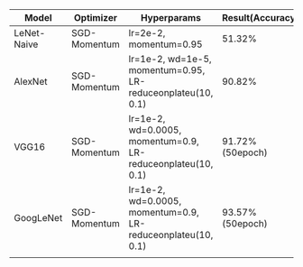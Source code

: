 | Model            | Optimizer    | Hyperparams                                                  | Result(Accuracy) |
| ---------------- | ------------ | ------------------------------------------------------------ | ---------------- |
| LeNet-Naive      | SGD-Momentum | lr=2e-2, momentum=0.95                                       | 51.32%           |
| AlexNet          | SGD-Momentum | lr=1e-2, wd=1e-5, momentum=0.95, LR-reduceonplateu(10, 0.1)  | 90.82%           |
| VGG16            | SGD-Momentum | lr=1e-2, wd=0.0005, momentum=0.9, LR-reduceonplateu(10, 0.1) | 91.72%(50epoch)  |
| GoogLeNet        | SGD-Momentum | lr=1e-2, wd=0.0005, momentum=0.9, LR-reduceonplateu(10, 0.1) | 93.57%(50epoch)  |
|                  |              |                                                              |                  |